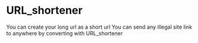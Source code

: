 # URL_shortener
You can create your long url as a short url
You can send any illegal site link to anywhere by converting with URL_shortener

